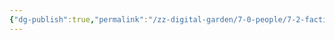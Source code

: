 ```yaml
---
{"dg-publish":true,"permalink":"/zz-digital-garden/7-0-people/7-2-factions/7-8-hogsmeade-residents/"}
---
```


